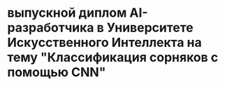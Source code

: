 # выпускной диплом AI-разработчика в Университете Искусственного Интеллекта на тему "Классификация сорняков с помощью CNN"

